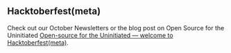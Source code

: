 ## Hacktoberfest(meta)

Check out our October Newsletters or the blog post on Open Source for the Uninitiated [Open-source for the Uninitiated — welcome to Hacktoberfest(meta)](https://publish.illinois.edu/bradly-alicea/2021/10/07/open-source-for-the-uninitiated-welcome-to-hacktoberfestmeta/).

